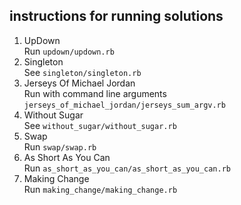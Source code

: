 ## instructions for running solutions

1. UpDown <br/>
Run `updown/updown.rb`
2. Singleton <br/>
See `singleton/singleton.rb`
3. Jerseys Of Michael Jordan <br/>
Run with command line arguments `jerseys_of_michael_jordan/jerseys_sum_argv.rb`
4. Without Sugar <br/>
See `without_sugar/without_sugar.rb`
5. Swap <br/>
Run `swap/swap.rb`
6. As Short As You Can <br/>
Run `as_short_as_you_can/as_short_as_you_can.rb`
7. Making Change <br/>
Run `making_change/making_change.rb`
